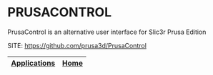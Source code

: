 # PRUSACONTROL
 
 PrusaControl is an alternative user interface for Slic3r Prusa Edition
 
 SITE: https://github.com/prusa3d/PrusaControl

 | [Applications](https://portable-linux-apps.github.io/apps.html) | [Home](https://portable-linux-apps.github.io)
 | --- | --- |
